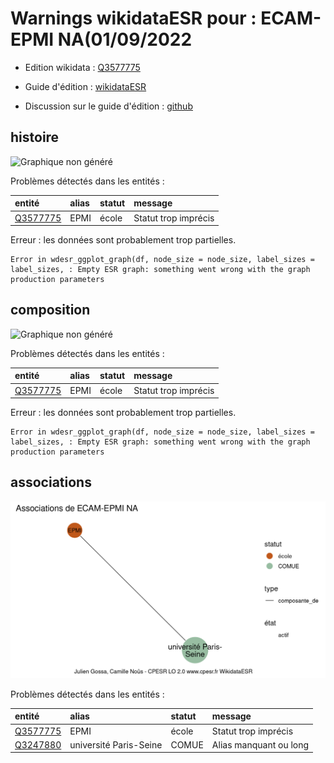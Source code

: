 Warnings wikidataESR pour : ECAM-EPMI NA(01/09/2022
================

- Edition wikidata : [Q3577775](https://www.wikidata.org/wiki/Q3577775)
- Guide d'édition : [wikidataESR](https://github.com/cpesr/wikidataESR/)

- Discussion sur le guide d'édition : [github](https://github.com/cpesr/wikidataESR/issues)



## histoire 

![Graphique non généré](Q3577775-histoire.png) 

Problèmes détectés dans les entités :

|entité                                             |alias |statut |message              |
|:--------------------------------------------------|:-----|:------|:--------------------|
|[Q3577775](https://www.wikidata.org/wiki/Q3577775) |EPMI  |école  |Statut trop imprécis |

 


Erreur : les données sont probablement trop partielles.
```
Error in wdesr_ggplot_graph(df, node_size = node_size, label_sizes = label_sizes, : Empty ESR graph: something went wrong with the graph production parameters

``` 



## composition 

![Graphique non généré](Q3577775-composition.png) 

Problèmes détectés dans les entités :

|entité                                             |alias |statut |message              |
|:--------------------------------------------------|:-----|:------|:--------------------|
|[Q3577775](https://www.wikidata.org/wiki/Q3577775) |EPMI  |école  |Statut trop imprécis |

 


Erreur : les données sont probablement trop partielles.
```
Error in wdesr_ggplot_graph(df, node_size = node_size, label_sizes = label_sizes, : Empty ESR graph: something went wrong with the graph production parameters

``` 



## associations 

![Graphique non généré](Q3577775-associations.png) 

Problèmes détectés dans les entités :

|entité                                             |alias                  |statut |message                |
|:--------------------------------------------------|:----------------------|:------|:----------------------|
|[Q3577775](https://www.wikidata.org/wiki/Q3577775) |EPMI                   |école  |Statut trop imprécis   |
|[Q3247880](https://www.wikidata.org/wiki/Q3247880) |université Paris-Seine |COMUE  |Alias manquant ou long |

 

